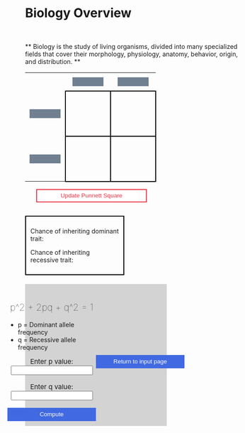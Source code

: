 # Biology Overview

<br>

** Biology is the study of living organisms, divided into many specialized fields that cover their morphology, physiology, anatomy, behavior, origin, and distribution. **
<head>
    <script src="https://ajax.googleapis.com/ajax/libs/jquery/3.6.1/jquery.min.js"></script>
</head>

<style>
    #punnett-table {
        border-collapse: collapse;
    }

    .punnett-td {
        padding: 50px;
        font-size: 20px;
        border: 2px solid black
    }

    .input-container {
        padding: 10px;
    }

    .punnett-input {
        height: 20px;
        width: 70px; 
        border: none;
        background-color: slategray;
        color: white;
        display: block;
        margin: auto;
    }

    .button-1 {
        height: 30px;
        width: 250px;
        border: 2px solid #EA3546;
        color: #EA3546;
        background-color: white;
        transition-duration: 0.4s;
        display: block;
        margin-top: 15px;
        margin-left: 25px;
        transition-duration: 0.4s;
    }

    .button-1:hover {
        color: white;
        background-color: #EA3546;
    }

    .punnett-results-container {
        border: 2px solid black;
        padding: 10px;
        width: 200px;
        margin-top: 30px;
    }

    #hardy-weinberg-form {
        height: 300px;
        width: 300px;
        padding: 10px;
        display: flex;
        justify-content: center;
        align-items: center;
        background-color: lightgray;
        margin-top: 20px;
    }

    .button-2 {
        height: 30px;
        width: 200px;
        background-color: royalblue;
        border: none;
        color: white;
        display: block;
        margin: auto;
        transition-duration: 0.4s;
    }

    .button-2:hover {
        background-color: dodgerblue;
    }
</style>

<form id = "punnett-square-form">
    <table id = "punnett-table">
        <tr>
            <td style = "border: none;"></td>
            <td class = "input-container">
                <input type = "text" class = "punnett-input" name = "square-input-1" required>
            </td>
            <td class = "input-container">
                <input type = "text" class = "punnett-input" name = "square-input-2" required>
            </td>
        </tr>
        <tr>
            <td class = "input-container">
                <input type = "text" class = "punnett-input" name = "square-input-3" required>
            </td>
            <td class = "punnett-td" id = "square-1"></td>
            <td class = "punnett-td" id = "square-2"></td>
        </tr>
        <tr>
            <td class = "input-container">
                <input type = "text" class = "punnett-input" name = "square-input-4" required>
            </td>
            <td class = "punnett-td" id = "square-3"></td>
            <td class = "punnett-td" id = "square-4"></td>
        </tr>
    </table>
    <input type = "submit" class = "button-1" value = "Update Punnett Square">
</form>
<div class = "punnett-results-container">
    <p id = "dominant-percentage-display">Chance of inheriting dominant trait:</p>
    <p id = "recessive-percentage-display">Chance of inheriting recessive trait:</p>
</div>
<form id = "hardy-weinberg-form">
    <div id = "hardy-weinberg-inputs">
        <h2 style = "font-weight: lighter; text-align: center;">p^2 + 2pq + q^2 = 1</h3>
        <ul>
            <li>p = Dominant allele frequency</li>
            <li>q = Recessive allele frequency</li>
        </ul>
        <label for = "p-value" style = "display: block; text-align: center; font-size: 15px;">Enter p value:</label>
        <input type = "text" style = "display: block; margin: auto;" name = "p-value" required>
        <br>
        <label for = "q-value" style = "display: block; text-align: center; font-size: 15px;">Enter q value:</label>
        <input type = "text" style = "display: block; margin: auto;" name = "q-value" required>
        <br>
        <input type = "submit" class = "button-2" value = "Compute">
    </div>
    <div id = "hardy-weinberg-results"> 
        <h2 id = "equilibrium-status" style = "text-align: center;"></h2>
        <button id = "return-button" class = "button-2">Return to input page</button>
    </div>
</form>
<script>
    $("#punnett-square-form").on("submit", punnettUpdate);
    var square1 = document.getElementById("square-1");
    var square2 = document.getElementById("square-2");
    var square3 = document.getElementById("square-3");
    var square4 = document.getElementById("square-4");

    function punnettUpdate() {
        event.preventDefault();
        var formData = $("#punnett-square-form").serializeArray();
        var square1Combination = "";
        var square2Combination = "";
        var square3Combination = "";
        var square4Combination = "";
        var squareCombinations = [];
        if (formData[2].value.toLowerCase() == formData[2].value && formData[0].value.toUpperCase() == formData[0].value) {
            square1Combination += formData[0].value + formData[2].value;
        } else {
            square1Combination += formData[2].value + formData[0].value;
        }
        squareCombinations.push(square1Combination);
        if (formData[2].value.toLowerCase() == formData[2].value && formData[1].value.toUpperCase() == formData[1].value) {
            square2Combination += formData[1].value + formData[2].value;
        } else {
            square2Combination += formData[2].value + formData[1].value;
        }
        squareCombinations.push(square2Combination);
        if (formData[3].value.toLowerCase() == formData[3].value && formData[0].value.toUpperCase() == formData[0].value) {
            square3Combination += formData[0].value + formData[3].value;
        } else {
            square3Combination += formData[3].value + formData[0].value;
        }
        squareCombinations.push(square3Combination);
        if (formData[3].value.toLowerCase() == formData[3].value && formData[1].value.toUpperCase() == formData[1].value) {
            square4Combination += formData[1].value + formData[3].value;
        } else {
            square4Combination += formData[3].value + formData[1].value;
        }
        squareCombinations.push(square4Combination);
        
        square1.innerHTML = square1Combination;
        square2.innerHTML = square2Combination;
        square3.innerHTML = square3Combination;
        square4.innerHTML = square4Combination;

        var dominantCount = 0;
        
        for (var key in squareCombinations) {
            for (var j = 0; j < squareCombinations[key].length; j++) {
                if (squareCombinations[key].substring(j, j + 1).toUpperCase() == squareCombinations[key].substring(j, j + 1)) {
                    dominantCount++;
                    break;
                }
            }
        }

        var dominantPercentage = (dominantCount / 4) * 100;
        var recessivePercentage = 100 - dominantPercentage;
        var dominantPercentageDisplay = document.getElementById("dominant-percentage-display");
        var recessivePercentageDisplay = document.getElementById("recessive-percentage-display");
        dominantPercentageDisplay.innerHTML = "Chance of inheriting dominant trait: " + dominantPercentage + "%";
        recessivePercentageDisplay.innerHTML = "Chance of inheriting recessive trait: " + recessivePercentage + "%"; 
        document.getElementById("punnett-square-form").reset();
    }
    var hardyWeinbergInputs = document.getElementById("hardy-weinberg-inputs");
    hardyWeinbergInputs.style.display = "block";
    var hardyWeinbergResults = document.getElementById("hardy-weinberg-results");
    hardyWeinbergResults.style.display = "none";
    var equilibriumStatus = document.getElementById("equilibrium-status");
    var returnButton = document.getElementById("return-button");
    returnButton.addEventListener("click", returnHardyWeinberg);
    function returnHardyWeinberg() {
        hardyWeinbergResults.style.display = "none";
        hardyWeinbergInputs.style.display = "block";
    }
    $("#hardy-weinberg-form").on("submit", hardyWeinberg);
    function hardyWeinberg() {
        event.preventDefault();
        var hardyWeinbergFormData = $("#hardy-weinberg-form").serializeArray();
        var pValue = parseFloat(hardyWeinbergFormData[0].value);
        var qValue = parseFloat(hardyWeinbergFormData[1].value);
        var hardyWeinbergSum = (pValue ** 2) + (2 * pValue * qValue) + (qValue ** 2);
        
        document.getElementById("hardy-weinberg-form").reset();
        hardyWeinbergInputs.style.display = "none";
        hardyWeinbergResults.style.display = "block";
        
        if (hardyWeinbergSum == 1) {
            equilibriumStatus.innerHTML = "The population is at equilibrium";
        } else {
            equilibriumStatus.innerHTML = "The population is not at equilibrium";
        }
    }
</script>

